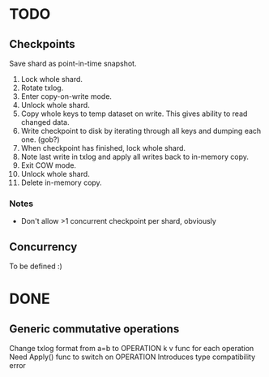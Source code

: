 TODO
====

Checkpoints
-----------

Save shard as point-in-time snapshot.

1. Lock whole shard.
2. Rotate txlog.
3. Enter copy-on-write mode.
4. Unlock whole shard.
5. Copy whole keys to temp dataset on write. This gives ability to read changed data.
6. Write checkpoint to disk by iterating through all keys and dumping each one. (gob?)
7. When checkpoint has finished, lock whole shard.
8. Note last write in txlog and apply all writes back to in-memory copy.
9. Exit COW mode.
10. Unlock whole shard.
11. Delete in-memory copy.


### Notes

 * Don't allow >1 concurrent checkpoint per shard, obviously

Concurrency
-----------

To be defined :)

DONE
====

Generic commutative operations
------------------------------

Change txlog format from a=b to OPERATION k v
func for each operation
Need Apply() func to switch on OPERATION
Introduces type compatibility error
